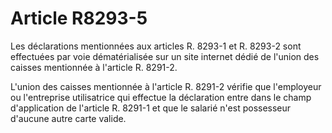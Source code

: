 # Article R8293-5

Les déclarations mentionnées aux articles R. 8293-1 et R. 8293-2 sont effectuées par voie dématérialisée sur un site internet dédié de l'union des caisses mentionnée à l'article R. 8291-2. 
  
   
L'union des caisses mentionnée à l'article R. 8291-2 vérifie que l'employeur ou l'entreprise utilisatrice qui effectue la déclaration entre dans le champ d'application de l'article R. 8291-1 et que le salarié n'est possesseur d'aucune autre carte valide.